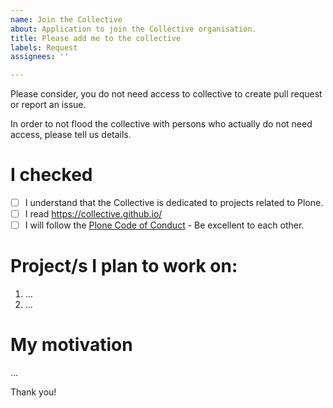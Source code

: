 ```yaml
---
name: Join the Collective
about: Application to join the Collective organisation.
title: Please add me to the collective
labels: Request
assignees: ''

---
```


Please consider, you do not need access to collective to create pull request or report an issue.

In order to not flood the collective with persons who actually do not need access, please tell us details.

# I checked

- [ ] I understand that the Collective is dedicated to projects related to Plone.
- [ ] I read https://collective.github.io/
- [ ] I will follow the [Plone Code of Conduct](https://plone.org/foundation/about/materials/foundation-resolutions/code-of-conduct) - Be excellent to each other.

# Project/s I plan to work on:

1. ...
2. ...

# My motivation

...

Thank you!
